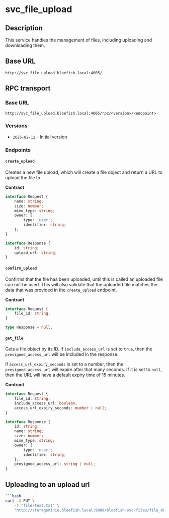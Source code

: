 # svc_file_upload

## Description

This service handles the management of files, including uploading and downloading them.

## Base URL

`http://svc_file_upload.bloefish.local:4005/`

## RPC transport

### Base URL

`http://svc_file_upload.bloefish.local:4005/rpc/<version>/<endpoint>`

### Versions

- `2025-02-12` - Initial version

### Endpoints

#### `create_upload`

Creates a new file upload, which will create a file object and return a URL to upload the file to.

**Contract**

```typescript
interface Request {
	name: string;
	size: number;
	mime_type: string;
	owner: {
		type: 'user';
		identifier: string;
	};
}

interface Response {
	id: string;
	upload_url: string;
}
```

#### `confirm_upload`

Confirms that the file has been uploaded, until this is called an uploaded file can not be used. This will also validate that the uploaded file matches the data that was provided in the `create_upload` endpoint.

**Contract**

```typescript
interface Request {
	file_id: string;
}

type Response = null;
```

#### `get_file`

Gets a file object by its ID. If `include_access_url` is set to `true`, then the `presigned_access_url` will be included in the response.

If `access_url_expiry_seconds` is set to a number, then the `presigned_access_url` will expire after that many seconds. If it is set to `null`, then the URL will have a default expiry time of 15 minutes.

**Contract**

```typescript
interface Request {
	file_id: string;
	include_access_url: boolean;
	access_url_expiry_seconds: number | null;
}

interface Response {
	id: string;
	name: string;
	size: number;
	mime_type: string;
	owner: {
		type: 'user';
		identifier: string;
	};
	presigned_access_url: string | null;
}
```


## Uploading to an upload url

```bash
```bash
curl -X PUT \
	-T "file-text.txt" \
	"http://storageminio.bloefish.local:9000/bloefish-svc-files/file_000000D1ldWfjVInywfVDtwm4bBqb?X-Amz-Algorithm=AWS4-HMAC-SHA256..."
```
